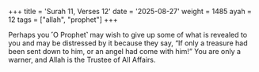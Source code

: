 +++
title = 'Surah 11, Verses 12'
date = '2025-08-27'
weight = 1485
ayah = 12
tags = ["allah", "prophet"]
+++

Perhaps you ˹O Prophet˺ may wish to give up some of what is revealed to you and may be distressed by it because they say, “If only a treasure had been sent down to him, or an angel had come with him!” You are only a warner, and Allah is the Trustee of All Affairs.